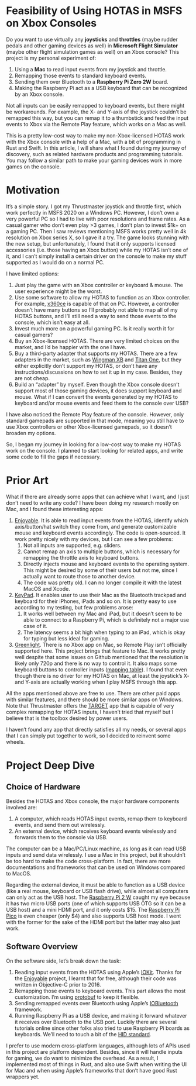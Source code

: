 # Feasibility of Using HOTAS in MSFS on Xbox Consoles

Do you want to use virtually any **joysticks** and **throttles** (maybe rudder pedals and other gaming devices as well) in **Microsoft Flight Simulator** (maybe other flight simulation games as well) on an Xbox console? This project is my personal experiment of:

1. Using a **Mac** to read input events from my joystick and throttle.
2. Remapping those events to standard keyboard events.
3. Sending them over Bluetooth to a **Raspberry Pi Zero 2W** board.
4. Making the Raspberry Pi act as a USB keyboard that can be recognized by an Xbox console.

Not all inputs can be easily remapped to keyboard events, but there might be workarounds. For example, the X- and Y-axis of the joystick couldn’t be remapped this way, but you can remap it to a thumbstick and feed the input events to Xbox via the Remote Play feature, which works on a Mac as well.

This is a pretty low-cost way to make my non-Xbox-licensed HOTAS work with the Xbox console with a help of a Mac, with a bit of programming in Rust and Swift. In this article, I will share what I found during my journey of discovery, such as related hardware products and programming tutorials. You may follow a similar path to make your gaming devices work in more games on the console.

# Motivation

It’s a simple story. I got my Thrustmaster joystick and throttle first, which work perfectly in MSFS 2020 on a Windows PC. However, I don’t own a very powerful PC so I had to live with poor resolutions and frame rates. As a casual gamer who don’t even play >3 games, I don’t plan to invest $1k+ on a gaming PC. Then I saw reviews mentioning MSFS works pretty well in 4k resolution on Xbox series X, so I gave it a try. The game looks stunning with the new setup, but unfortunately, I found that it only supports licensed accessories (i.e. those having an Xbox button) while my HOTAS isn’t one of it, and I can’t simply install a certain driver on the console to make my stuff supported as I would do on a normal PC.

I have limited options:

1. Just play the game with an Xbox controller or keyboard & mouse. The user experience might be the worst.
2. Use some software to allow my HOTAS to function as an Xbox controller. For example, [x360ce](https://www.x360ce.com) is capable of that on PC. However, a controller doesn’t have many buttons so I’ll probably not able to map all of my HOTAS buttons, and I’ll still need a way to send those events to the console, which isn’t easy at all.
3. Invest much more on a powerful gaming PC. Is it really worth it for casual gamers?
4. Buy an Xbox-licensed HOTAS. There are very limited choices on the market, and I’d be happier with the one I have.
5. Buy a third-party adapter that supports my HOTAS. There are a few adapters in the market, such as [Wingman XB](https://www.brookaccessory.com/detail/59327520/) and [Titan One](https://www.consoletuner.com/products/titan-one/), but they either explicitly don’t support my HOTAS, or don’t have any instructions/discussions on how to set it up in my case. Besides, they are not cheap.
6. Build an “adapter” by myself. Even though the Xbox console doesn’t support most of those gaming devices, it does support keyboard and mouse. What if I can convert the events generated by my HOTAS to keyboard and/or mouse events and feed them to the console over USB?

I have also noticed the Remote Play feature of the console. However, only standard gamepads are supported in that mode, meaning you still have to use Xbox controllers or other Xbox-licensed gamepads, so it doesn’t broaden my options.

So, I began my journey in looking for a low-cost way to make my HOTAS work on the console. I planned to start looking for related apps, and write some code to fill the gaps if necessary.

# Prior Art

What if there are already some apps that can achieve what I want, and I just don’t need to write any code? I have been doing my research mostly on Mac, and I found these interesting apps:

1. [Enjoyable](https://yukkurigames.com/enjoyable/). It is able to read input events from the HOTAS, identify which axis/button/hat switch they come from, and generate customizable mouse and keyboard events accordingly. The code is open-sourced. It work pretty nicely with my devices, but I can see a few problems:
    1. Not all inputs are supported, e.g. sliders.
    2. Cannot remap an axis to multiple buttons, which is necessary for remapping the throttle axis to keyboard buttons.
    3. Directly injects mouse and keyboard events to the operating system. This might be desired by some of their users but not me, since I actually want to route those to another device.
    4. The code was pretty old. I can no longer compile it with the latest MacOS and Xcode.
2. [KeyPad](https://bluetooth-keyboard.com/keypad/). It enables user to use their Mac as the Bluetooth trackpad and keyboard for their iPhones, iPads and so on. It is pretty easy to use according to my testing, but few problems arose:
    1. It works well between my Mac and iPad, but it doesn’t seem to be able to connect to a Raspberry Pi, which is definitely not a major use case of it.
    2. The latency seems a bit high when typing to an iPad, which is okay for typing but less ideal for gaming.
3. [Greenlight](https://github.com/unknownskl/greenlight). There is no Xbox app on Mac, so Remote Play isn’t officially supported here. This project brings that feature to Mac. It works pretty well despite that some issues on Github mentioned that the resolution is likely only 720p and there is no way to control it. It also maps some keyboard buttons to controller inputs ([mapping table](https://github.com/unknownskl/greenlight#keyboard-controls)). I found that even though there is no driver for my HOTAS on Mac, at least the joystick’s X- and Y-axis are actually working when I play MSFS through this app.

All the apps mentioned above are free to use. There are other paid apps with similar features, and there should be more similar apps on Windows. Note that Thrustmaster offers the [TARGET](https://ts.thrustmaster.com/download/accessories/pc/hotas/software/TARGET/TARGET_User_Manual_ENG.pdf) app that is capable of very complex remapping for HOTAS inputs, I haven’t tried that myself but I believe that is the toolbox desired by power users.

I haven’t found any app that directly satisfies all my needs, or several apps that I can simply put together to work, so I decided to reinvent some wheels.

# Project Deep Dive

## Choice of Hardware

Besides the HOTAS and Xbox console, the major hardware components involved are:

1. A computer, which reads HOTAS input events, remap them to keyboard events, and send them out wirelessly.
2. An external device, which receives keyboard events wirelessly and forwards them to the console via USB.

The computer can be a Mac/PC/Linux machine, as long as it can read USB inputs and send data wirelessly. I use a Mac in this project, but it shouldn’t be too hard to make the code cross-platform. In fact, there are more documentations and frameworks that can be used on Windows compared to MacOS.

Regarding the external device, it must be able to function as a USB device (like a real mouse, keyboard or USB flash drive), while almost all computers can only act as the USB host. The [Raspberry Pi 2 W](https://www.raspberrypi.com/products/raspberry-pi-zero-2-w/) caught my eye because it has two micro USB ports (one of which supports USB OTG so it can be a USB host) and a mini HDMI port, and it only costs $15. The [Raspberry Pi Pico](https://www.raspberrypi.com/products/raspberry-pi-pico/) is even cheaper (only $4) and also supports USB host mode. I went with the former for the sake of the HDMI port but the latter may also just work.

## Software Overview

On the software side, let’s break down the task:

1. Reading input events from the HOTAS using Apple’s [IOKit](https://developer.apple.com/documentation/iokit). Thanks for the [Enjoyable](https://github.com/shirosaki/enjoyable) project, I learnt that for free, although their code was written in Objective-C prior to 2016.
2. Remapping those events to keyboard events. This part allows the most customization. I’m using [protobuf](https://protobuf.dev) to keep it flexible.
3. Sending remapped events over Bluetooth using Apple’s [IOBluetooth](https://developer.apple.com/documentation/iobluetooth) framework.
4. Running Raspberry Pi as a USB device, and making it forward whatever it receives over Bluetooth to the USB port. Luckily there are several tutorials online since other folks also tried to use Raspberry Pi boards as keyboards. We’ll need to touch a bit of the [HID standard](https://en.wikipedia.org/wiki/Human_interface_device).

I prefer to use modern cross-platform languages, although lots of APIs used in this project are platform dependent. Besides, since it will handle inputs for gaming, we do want to minimize the overhead. As a result, I implemented most of things in Rust, and also use Swift when writing the UI for Mac and when using Apple’s frameworks that don’t have good Rust wrappers yet.
